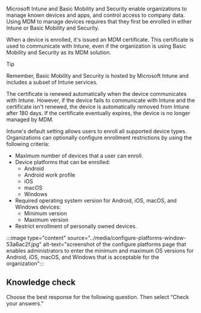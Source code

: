 Microsoft Intune and Basic Mobility and Security enable organizations to manage known devices and apps, and control access to company data. Using MDM to manage devices requires that they first be enrolled in either Intune or Basic Mobility and Security.

When a device is enrolled, it's issued an MDM certificate. This certificate is used to communicate with Intune, even if the organization is using Basic Mobility and Security as its MDM solution.

> [!TIP]
> Remember, Basic Mobility and Security is hosted by Microsoft Intune and includes a subset of Intune services.

The certificate is renewed automatically when the device communicates with Intune. However, if the device fails to communicate with Intune and the certificate isn't renewed, the device is automatically removed from Intune after 180 days. If the certificate eventually expires, the device is no longer managed by MDM.

Intune's default setting allows users to enroll all supported device types. Organizations can optionally configure enrollment restrictions by using the following criteria:

 -  Maximum number of devices that a user can enroll.
 -  Device platforms that can be enrolled:
     -  Android
     -  Android work profile
     -  iOS
     -  macOS
     -  Windows
 -  Required operating system version for Android, iOS, macOS, and Windows devices:
     -  Minimum version
     -  Maximum version
 -  Restrict enrollment of personally owned devices.

:::image type="content" source="../media/configure-platforms-window-53a6ac2f.jpg" alt-text="screenshot of the configure platforms page that enables administrators to enter the minimum and maximum OS versions for Android, iOS, macOS, and Windows that is acceptable for the organization":::


## Knowledge check

Choose the best response for the following question. Then select “Check your answers.”